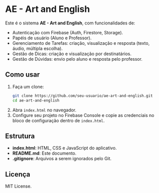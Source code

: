 # AE - Art and English

Este é o sistema **AE - Art and English**, com funcionalidades de:
- Autenticação com Firebase (Auth, Firestore, Storage).
- Papéis de usuário (Aluno e Professor).
- Gerenciamento de Tarefas: criação, visualização e resposta (texto, áudio, múltipla escolha).
- Gestão de Dicas: criação e visualização por destinatários.
- Gestão de Dúvidas: envio pelo aluno e resposta pelo professor.

## Como usar

1. Faça um clone:
   ```bash
   git clone https://github.com/seu-usuario/ae-art-and-english.git
   cd ae-art-and-english
   ```
2. Abra `index.html` no navegador.
3. Configure seu projeto no Firebase Console e copie as credenciais no bloco de configuração dentro de `index.html`.

## Estrutura
- **index.html**: HTML, CSS e JavaScript do aplicativo.
- **README.md**: Este documento.
- **.gitignore**: Arquivos a serem ignorados pelo Git.

## Licença
MIT License.
